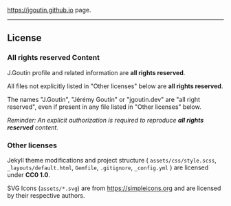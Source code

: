 https://jgoutin.github.io page.

---

## License

### All rights reserved Content

J.Goutin profile and related information are **all rights reserved**.

All files not explicitly listed in "Other licenses" below are **all rights reserved**.

The names "J.Goutin", "Jérémy Goutin" or "jgoutin.dev" are "all right reserved", 
even if present in any file listed in "Other licenses" below.

*Reminder: An explicit authorization is required to reproduce **all rights reserved** 
content.*

### Other licenses

Jekyll theme modifications and project structure (
`assets/css/style.scss`, `_layouts/default.html`, `Gemfile`, `.gitignore`, `_config.yml`
) are licensed under **CC0 1.0**.

SVG Icons (`assets/*.svg`) are from https://simpleicons.org and are licensed by their 
respective authors.
